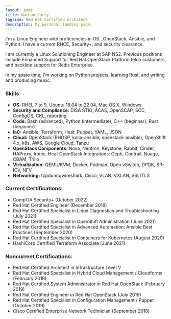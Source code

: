 ```yaml
---
layout: page
title: Nathan Curry
tagline: Red Hat Certified Architect
description: My personal landing page.
---
```


I'm a Linux Engineer with proficiencies in OS , OpenStack, Ansible, and Python.  I have a current RHCE, Security+, and security clearance.

I am currently a Linux Solutioning Engineer at SAP NS2.  Previous positions include Enhanced Support for Red Hat OpenStack Platform telco customers, and backline support for Redis Enterprise.

In my spare time, I'm working on Python projects, learning Rust, and writing and producing music.

### Skills

- **OS:** RHEL 7 to 9, Ubuntu 18.04 to 22.04, Mac OS X, Windows
- **Security and Compliance:** DISA STIG, ACAS, OpenSCAP, SCC, ConfigOS, CKL, reporting.
- **Code:** Bash (advanced), Python (intermediate), C++ (beginner), Rust (beginner)
- **IaC:** Ansible, Terraform, Heat, Puppet, YAML, JSON
- **Cloud:** OpenStack (RHOSP, kolla-ansible, openstack-ansible), OpenShift 4.x, k8s, AWS, Google Cloud, Tanzu
- **OpenStack Components:** Nova, Neutron, Keystone, Rabbit, Cinder, HAProxy, Ironic, Heat
OpenStack Integrations: Ceph, Contrail, Nuage, CBAM, Trilio 
- **Virtualization:** QEMU/KVM, Docker, Podman, Open vSwitch, DPDK, SR-IOV, NFV
- **Networking:** tcpdump/wireshark, Cisco, VLAN, VXLAN, SSL/TLS

### Current Certifications:
- CompTIA Security+ (October 2022)
- Red Hat Certified Engineer (December 2018)
- Red Hat Certified Specialist in Linux Diagnostics and Troubleshooting (July 2021)
- Red Hat Certified Specialist in OpenShift Administration (June 2021)
- Red Hat Certified Specialist in Advanced Automation: Ansible Best Practices (September 2020)
- Red Hat Certified Specialist in Containers for Kubernetes (August 2020)
- HashiCorp Certified Terraform Associate (June 2021)

### Noncurrent Certifications:
- Red Hat Certified Architect in Infrastructure Level V
- Red Hat Certified Specialist in Hybrid Cloud Management / Cloudforms (February 2019)
- Red Hat Certified System Administrator in Red Hat OpenStack (February 2019)
- Red Hat Certified Engineer in Red Hat OpenStack (July 2019)
- Red Hat Certified Specialist in Configuration Management / Puppet (October 2019)
- Cisco Certified Enterprise Network Technician (September 2018)


